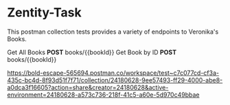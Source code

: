 # Zentity-Task
This postman collection tests provides a variety of endpoints to Veronika's Books. 


Get All Books    **POST** books/{{bookId}}
Get Book by ID   **POST** books/{{bookId}}

https://bold-escape-565694.postman.co/workspace/test~c7c077cd-cf3a-435c-bc4d-8f93d51f7f71/collection/24180628-9ee57493-ff29-4000-abe8-a0dca3f16605?action=share&creator=24180628&active-environment=24180628-a573c736-218f-41c5-a60e-5d970c49bbae

